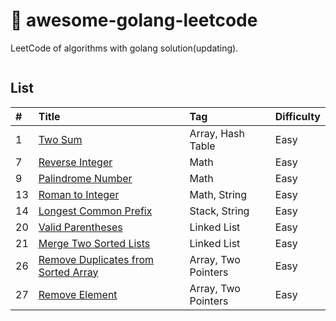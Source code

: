 # 📝 awesome-golang-leetcode

LeetCode of algorithms with golang solution(updating).

<div align="center">
    <img src="https://xpnet-public.oss-cn-hangzhou.aliyuncs.com/leetcode/leetcode.png" alt="">
</div>

## List

| #    | Title                                    | Tag                                      | Difficulty 	|
| :--- | :--------------------------------------- | :--------------------------------------- | :----------- |
| 1    | [Two Sum][0001]                           | Array, Hash Table                        | Easy		|
| 7    | [Reverse Integer][0007]                   | Math                                     | Easy		|
| 9    | [Palindrome Number][0009]                 | Math                                     |Easy		    |
| 13   | [Roman to Integer][0013]                  | Math, String                             | Easy		|
| 14   | [Longest Common Prefix][0014]             | Stack, String                            | Easy		|
| 20   | [Valid Parentheses][0020]                  | Linked List                             | Easy		|
| 21   | [Merge Two Sorted Lists][0021]             |Linked List                              | Easy		|
| 26   | [Remove Duplicates from Sorted Array][0026]  | Array, Two Pointers                   | Easy		|
| 27   | [Remove Element][0027]                     |  Array, Two Pointers                    | Easy		|





[companies]: https://github.com/Blankj/awesome-java-leetcode/blob/master/Companies.md

[0001]: https://github.com/kylesliu/awesome-golang-algorithm/tree/master/src/0001.Two-Sum
[0007]: https://github.com/kylesliu/awesome-golang-algorithm/tree/master/src/0007.Reverse-Integer
[0009]: https://github.com/kylesliu/awesome-golang-algorithm/tree/master/src/0009.Palindrome-Number
[0013]: https://github.com/kylesliu/awesome-golang-algorithm/tree/master/src/0013.Roman-to-Integer
[0014]: https://github.com/kylesliu/awesome-golang-algorithm/tree/master/src/0014.Longest-Common-Prefix
[0020]: https://github.com/kylesliu/awesome-golang-algorithm/tree/master/src/0020.Valid-Parentheses
[0021]: https://github.com/kylesliu/awesome-golang-algorithm/tree/master/src/0021.Merge-Two-Sorted-Lists
[0026]: https://github.com/kylesliu/awesome-golang-algorithm/tree/master/src/0026.Remove-Duplicates-from-Sorted-Array
[0027]: https://github.com/kylesliu/awesome-golang-algorithm/tree/master/src/0027.Remove-Element

